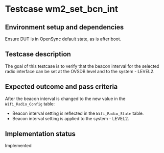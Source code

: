 # Testcase wm2_set_bcn_int

## Environment setup and dependencies

Ensure DUT is in OpenSync default state, as is after boot.

## Testcase description

The goal of this testcase is to verify that the beacon interval for the
selected radio interface can be set at the OVSDB level and to the system -
LEVEL2.

## Expected outcome and pass criteria

After the beacon interval is changed to the new value in the
`Wifi_Radio_Config` table:

- Beacon interval setting is reflected in the `Wifi_Radio_State` table.
- Beacon interval setting is applied to the system - LEVEL2.

## Implementation status

Implemented
